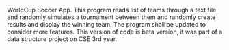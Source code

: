  WorldCup Soccer App. This program reads list of teams through a text file and randomly simulates a tournament between them and randomly create results and display the winning team. The program shall be updated to consider more features. This version of code is beta version, it was part of a data structure project on CSE 3rd year. 
